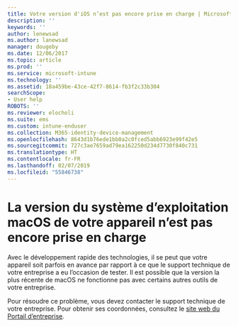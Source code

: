 ```yaml
---
title: Votre version d'iOS n’est pas encore prise en charge | Microsoft Docs
description: ''
keywords: ''
author: lenewsad
ms.author: lanewsad
manager: dougeby
ms.date: 12/06/2017
ms.topic: article
ms.prod: ''
ms.service: microsoft-intune
ms.technology: ''
ms.assetid: 18a459be-43ce-42f7-8614-fb3f2c33b304
searchScope:
- User help
ROBOTS: ''
ms.reviewer: elocholi
ms.suite: ems
ms.custom: intune-enduser
ms.collection: M365-identity-device-management
ms.openlocfilehash: 8643d1b76ede1bb0a2c0fced5abb6923e99f42e5
ms.sourcegitcommit: 727c3ae7659ad79ea162250d234d7730f840c731
ms.translationtype: HT
ms.contentlocale: fr-FR
ms.lasthandoff: 02/07/2019
ms.locfileid: "55846738"
---
```

# <a name="your-macos-devices-operating-system-version-isnt-yet-supported"></a>La version du système d’exploitation macOS de votre appareil n’est pas encore prise en charge

Avec le développement rapide des technologies, il se peut que votre appareil soit parfois en avance par rapport à ce que le support technique de votre entreprise a eu l’occasion de tester. Il est possible que la version la plus récente de macOS ne fonctionne pas avec certains autres outils de votre entreprise.

Pour résoudre ce problème, vous devez contacter le support technique de votre entreprise. Pour obtenir ses coordonnées, consultez le [site web du Portail d’entreprise](https://go.microsoft.com/fwlink/?linkid=2010980).
